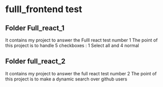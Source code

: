 # fulll_frontend test

## Folder Full_react_1

It contains my project to answer the Fulll react test number 1
The point of this project is to handle 5 checkboxes : 1 Select all and 4 normal

## Folder full_react_2

It contains my project to answer the full react test number 2
The point of this project is to make a dynamic search over github users
